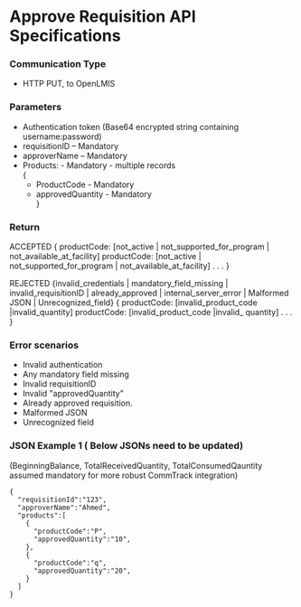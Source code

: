 # Approve Requisition API Specifications

### Communication Type

- HTTP PUT, to OpenLMIS

### Parameters

- Authentication token (Base64 encrypted string containing username:password)
- requisitionID – Mandatory
- approverName – Mandatory
- Products:  - Mandatory - multiple records  
{  
    * ProductCode - Mandatory  
    * approvedQuantity - Mandatory  
}  
 
### Return
ACCEPTED
{ productCode:   [not_active | not_supported_for_program | not_available_at_facility]
    productCode:   [not_active | not_supported_for_program | not_available_at_facility]
   . . . }
 
REJECTED   {invalid_credentials | mandatory_field_missing | invalid_requisitionID | already_approved | internal_server_error | Malformed JSON | Unrecognized_field}
{ productCode:   [invalid_product_code |invalid_quantity]
  productCode:   [invalid_product_code |invalid_ quantity]
  . . . }
 
### Error scenarios 

- Invalid authentication
- Any mandatory field missing
- Invalid requisitionID
- Invalid "approvedQuantity"
- Already approved requisition.
- Malformed JSON
- Unrecognized field



### JSON Example 1 ( Below JSONs need to be updated)

(BeginningBalance, TotalReceivedQuantity, TotalConsumedQauntity assumed mandatory for more robust CommTrack integration)

    {
      "requisitionId":"123",
      "approverName":"Ahmed",
      "products":[
        {
          "productCode":"P",
          "approvedQuantity":"10",
        },
        {
          "productCode":"q",
          "approvedQuantity":"20",
        }
      ]
    }
